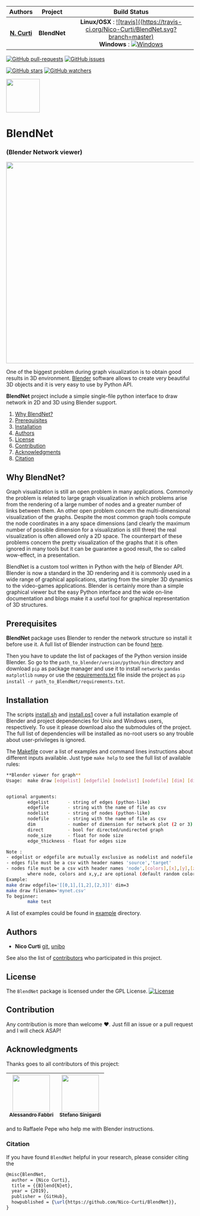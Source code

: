 | **Authors**                                     | **Project** | **Build Status**              |
|:-----------------------------------------------:|:-----------:|:-----------------------------:|
|   [**N. Curti**](https://github.com/Nico-Curti) | **BlendNet**| **Linux/OSX** : [![travis]((https://travis-ci.org/Nico-Curti/BlendNet.svg?branch=master)](https://travis-ci.com/Nico-Curti/BlendNet) <br/> **Windows** : [![Windows](https://ci.appveyor.com/api/projects/status/1unn2dg52kui34la?svg=true)](https://ci.appveyor.com/project/Nico-Curti/blendnet) |

[![GitHub pull-requests](https://img.shields.io/github/issues-pr/Nico-Curti/BlendNet.svg?style=plastic)](https://github.com/Nico-Curti/BlendNet/pulls)
[![GitHub issues](https://img.shields.io/github/issues/Nico-Curti/BlendNet.svg?style=plastic)](https://github.com/Nico-Curti/BlendNet/issues)

[![GitHub stars](https://img.shields.io/github/stars/Nico-Curti/BlendNet.svg?label=Stars&style=social)](https://github.com/Nico-Curti/BlendNet/stargazers)
[![GitHub watchers](https://img.shields.io/github/watchers/Nico-Curti/BlendNet.svg?label=Watch&style=social)](https://github.com/Nico-Curti/BlendNet/watchers)

<a href="https://github.com/physycom">
<div class="image">
<img src="https://cdn.rawgit.com/physycom/templates/697b327d/logo_unibo.png" width="90" height="90">
</div>
</a>

# BlendNet
### (Blender Network viewer)

<a href="https://github.com/Nico-Curti/BlendNet/blob/master/example/star_graph.png">
<div class="image">
<img src="https://github.com/Nico-Curti/BlendNet/blob/master/example/star_graph.png" width="960" height="540">
</div>
</a>

One of the biggest problem during graph visualization is to obtain good results in 3D environment. [Blender](https://www.blender.org/) software allows to create very beautiful 3D objects and it is very easy to use by Python API.

**BlendNet** project include a simple single-file python interface to draw network in 2D and 3D using Blender support.

1. [Why BlendNet?](#why)
2. [Prerequisites](#prerequisites)
3. [Installation](#installation)
4. [Authors](#authors)
5. [License](#license)
6. [Contribution](#contribution)
7. [Acknowledgments](#acknowledgments)
8. [Citation](#citation)

## Why BlendNet?

Graph visualization is still an open problem in many applications.
Commonly the problem is related to large graph visualization in which problems arise from the rendering of a large number of nodes and a greater number of links between them.
An other open problem concern the multi-dimensional visualization of the graphs.
Despite the most common graph tools compute the node coordinates in a any space dimensions (and clearly the maximum number of possible dimension for a visualization is still three) the real visualization is often allowed only a 2D space.
The counterpart of these problems concern the pretty visualization of the graphs that it is often ignored in many tools but it can be guarantee a good result, the so called wow-effect, in a presentation.

BlendNet is a custom tool written in Python with the help of Blender API.
Blender is now a standard in the 3D rendering and it is commonly used in a wide range of graphical applications, starting from the simpler 3D dynamics to the video-games applications.
Blender is certainly more than a simple graphical viewer but the easy Python interface and the wide on-line documentation and blogs make it a useful tool for graphical representation of 3D structures.

## Prerequisites

**BlendNet** package uses Blender to render the network structure so install it before use it.
A full list of Blender instruction can be found [here](https://www.blender.org/download/).

Then you have to update the list of packages of the Python version inside Blender.
So go to the `path_to_blender/version/python/bin` directory and download `pip` as package manager and use it to install `networkx` `pandas` `matplotlib` `numpy` or use the [requirements.txt]() file inside the project as `pip install -r path_to_BlendNet/requirements.txt`.

## Installation

The scripts [install.sh](https://github.com/Nico-Curti/BlendNet/blob/master/install.sh) and [install.ps1](https://github.com/Nico-Curti/BlendNet/blob/master/install.ps1) cover a full installation example of Blender and project dependencies for Unix and Windows users, respectively. To use it please download also the submodules of the project. The full list of dependencies will be installed as no-root users so any trouble about user-privileges is ignored.

The [Makefile](https://github.com/Nico-Curti/BlendNet/blob/master/Makefile) cover a list of examples and command lines instructions about different inputs available. Just type `make help` to see the full list of available rules:

```bash
**Blender viewer for graph**
Usage:  make draw [edgelist] [edgefile] [nodelist] [nodefile] [dim] [direct] [node_size] [edge_thickness]


optional arguments:
        edgelist       - string of edges (python-like)
        edgefile       - string with the name of file as csv
        nodelist       - string of nodes (python-like)
        nodefile       - string with the name of file as csv
        dim            - number of dimension for network plot (2 or 3)
        direct         - bool for directed/undirected graph
        node_size      - float for node size
        edge_thickness - float for edges size

Note :
- edgelist or edgefile are mutually exclusive as nodelist and nodefile
- edges file must be a csv with header names 'source','target'
- nodes file must be a csv with header names 'node',[colors],[x],[y],[z]
        where node, colors and x,y,z are optional (default random colors and spring layout)
Example:
make draw edgefile='[[0,1],[1,2],[2,3]]' dim=3
make draw filename='mynet.csv'
To beginner:
        make test
```

A list of examples could be found in [example](https://github.com/Nico-Curti/blend_net/tree/master/example) directory.


## Authors

* **Nico Curti** [git](https://github.com/Nico-Curti), [unibo](https://www.unibo.it/sitoweb/nico.curti2)

See also the list of [contributors](https://github.com/Nico-Curti/walkers/contributors) who participated in this project.


## License

The `BlendNet` package is licensed under the GPL License. [![License](https://img.shields.io/badge/License-GPLv3-blue.svg)](https://github.com/Nico-Curti/BlendNet/blob/master/LICENSE.md)

## Contribution

Any contribution is more than welcome :heart:. Just fill an issue or a pull request and I will check ASAP!

## Acknowledgments

Thanks goes to all contributors of this project:

| [<img src="https://avatars0.githubusercontent.com/u/9303827?s=400&v=4" width="100px;"/><br /><sub><b>Alessandro Fabbri</b></sub>](https://github.com/allefabbri) | [<img src="https://avatars2.githubusercontent.com/u/721187?s=400&v=4" width="100px;"/><br /><sub><b>Stefano Sinigardi</b></sub>](https://github.com/cenit)
|:---:|:---:|

and to Raffaele Pepe who help me with Blender instructions.

### Citation

If you have found `BlendNet` helpful in your research, please consider citing the

```tex
@misc{BlendNet,
  author = {Nico Curti},
  title = {{B}lend{N}et},
  year = {2019},
  publisher = {GitHub},
  howpublished = {\url{https://github.com/Nico-Curti/BlendNet}},
}
```

